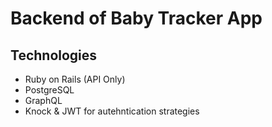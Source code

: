 # Backend of Baby Tracker App

## Technologies

- Ruby on Rails (API Only)
- PostgreSQL
- GraphQL
- Knock & JWT for autehntication strategies
